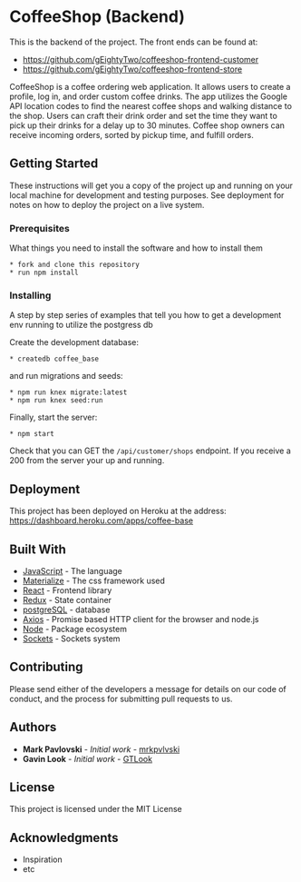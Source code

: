 # CoffeeShop (Backend)

This is the backend of the project.
The front ends can be found at:
* https://github.com/gEightyTwo/coffeeshop-frontend-customer
* https://github.com/gEightyTwo/coffeeshop-frontend-store

CoffeeShop is a coffee ordering web application.  It allows users to create a profile, log in, and order custom coffee drinks.  The app utilizes the Google API location codes to find the nearest coffee shops and walking distance to the shop.  Users can craft their drink order and set the time they want to pick up their drinks for a delay up to 30 minutes.  Coffee shop owners can receive incoming orders, sorted by pickup time, and fulfill orders.

## Getting Started

These instructions will get you a copy of the project up and running on your local machine for development and testing purposes. See deployment for notes on how to deploy the project on a live system.

### Prerequisites

What things you need to install the software and how to install them

```shell
* fork and clone this repository
* run npm install
```

### Installing

A step by step series of examples that tell you how to get a development env running to utilize the postgress db

Create the development database:

```shell
* createdb coffee_base
```

and run migrations and seeds:

```shell
* npm run knex migrate:latest
* npm run knex seed:run
```

Finally, start the server:

```shell
* npm start
```

Check that you can GET the `/api/customer/shops` endpoint.  If you receive a 200 from the server your up and running.


## Deployment

This project has been deployed on Heroku at the address: https://dashboard.heroku.com/apps/coffee-base

## Built With

* [JavaScript](https://www.javascript.com/) - The language
* [Materialize](https://materializecss.com/) - The css framework used
* [React](https://reactjs.org/) - Frontend library
* [Redux](https://redux.js.org/) - State container
* [postgreSQL](https://www.postgresql.org/) - database
* [Axios](https://github.com/axios/axios) - Promise based HTTP client for the browser and node.js
* [Node](https://nodejs.org/en/) - Package ecosystem
* [Sockets](https://sockets.io) - Sockets system


## Contributing

Please send either of the developers a message for details on our code of conduct, and the process for submitting pull requests to us.

## Authors

* **Mark Pavlovski** - *Initial work* - [mrkpvlvski](https://github.com/mrkpvlvski)
* **Gavin Look** - *Initial work* - [GTLook](https://github.com/GTLook/)

## License

This project is licensed under the MIT License

## Acknowledgments

* Inspiration
* etc
